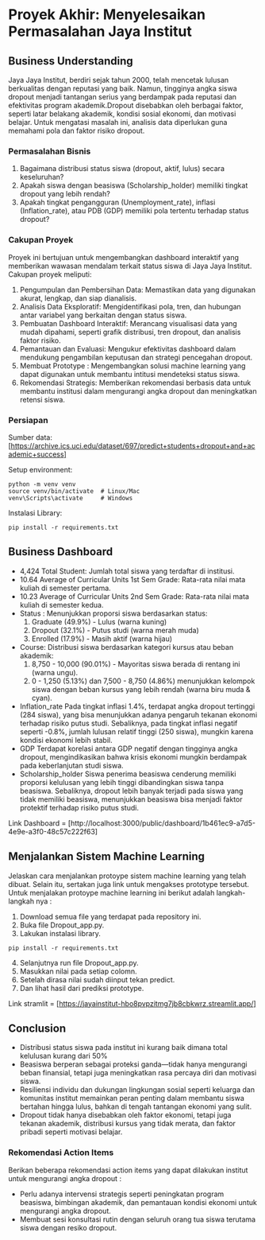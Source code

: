 # Proyek Akhir: Menyelesaikan Permasalahan Jaya Institut

## Business Understanding
Jaya Jaya Institut, berdiri sejak tahun 2000, telah mencetak lulusan berkualitas dengan reputasi yang baik. Namun, tingginya angka siswa dropout menjadi tantangan serius yang berdampak pada reputasi dan efektivitas program akademik.Dropout disebabkan oleh berbagai faktor, seperti latar belakang akademik, kondisi sosial ekonomi, dan motivasi belajar. Untuk mengatasi masalah ini, analisis data diperlukan guna memahami pola dan faktor risiko dropout.

### Permasalahan Bisnis
1. Bagaimana distribusi status siswa (dropout, aktif, lulus) secara keseluruhan?
2. Apakah siswa dengan beasiswa (Scholarship_holder) memiliki tingkat dropout yang lebih rendah?
3. Apakah tingkat pengangguran (Unemployment_rate), inflasi (Inflation_rate), atau PDB (GDP) memiliki pola tertentu terhadap status dropout?

### Cakupan Proyek
Proyek ini bertujuan untuk mengembangkan dashboard interaktif yang memberikan wawasan mendalam terkait status siswa di Jaya Jaya Institut. Cakupan proyek meliputi:

1. Pengumpulan dan Pembersihan Data: Memastikan data yang digunakan akurat, lengkap, dan siap dianalisis.
2. Analisis Data Eksploratif: Mengidentifikasi pola, tren, dan hubungan antar variabel yang berkaitan dengan status siswa.
3. Pembuatan Dashboard Interaktif: Merancang visualisasi data yang mudah dipahami, seperti grafik distribusi, tren dropout, dan analisis faktor risiko.
4. Pemantauan dan Evaluasi: Mengukur efektivitas dashboard dalam mendukung pengambilan keputusan dan strategi pencegahan dropout.
5. Membuat Prototype : Mengembangkan solusi machine learning yang dapat digunakan untuk membantu intitusi mendeteksi status siswa.
6. Rekomendasi Strategis: Memberikan rekomendasi berbasis data untuk membantu institusi dalam mengurangi angka dropout dan meningkatkan retensi siswa.

### Persiapan

Sumber data: [https://archive.ics.uci.edu/dataset/697/predict+students+dropout+and+academic+success]

Setup environment:
```
python -m venv venv
source venv/bin/activate  # Linux/Mac
venv\Scripts\activate     # Windows
```

Instalasi Library:

```
pip install -r requirements.txt
```

## Business Dashboard
- 4,424 Total Student: Jumlah total siswa yang terdaftar di institusi.
- 10.64 Average of Curricular Units 1st Sem Grade: Rata-rata nilai mata kuliah di semester pertama.
- 10.23 Average of Curricular Units 2nd Sem Grade: Rata-rata nilai mata kuliah di semester kedua.
- Status :
  Menunjukkan proporsi siswa berdasarkan status:
  1. Graduate (49.9%) - Lulus (warna kuning)
  2. Dropout (32.1%) - Putus studi (warna merah muda)
  3. Enrolled (17.9%) - Masih aktif (warna hijau)
- Course:
  Distribusi siswa berdasarkan kategori kursus atau beban akademik:
  1. 8,750 - 10,000 (90.01%) - Mayoritas siswa berada di rentang ini (warna ungu).
  2. 0 - 1,250 (5.13%) dan 7,500 - 8,750 (4.86%) menunjukkan kelompok siswa dengan beban kursus yang lebih rendah (warna biru muda & cyan).
- Inflation_rate
  Pada tingkat inflasi 1.4%, terdapat angka dropout tertinggi (284 siswa), yang bisa menunjukkan adanya pengaruh tekanan ekonomi terhadap risiko putus studi.
  Sebaliknya, pada tingkat inflasi negatif seperti -0.8%, jumlah lulusan relatif tinggi (250 siswa), mungkin karena kondisi ekonomi lebih stabil.
- GDP
  Terdapat korelasi antara GDP negatif dengan tingginya angka dropout, mengindikasikan bahwa krisis ekonomi mungkin berdampak pada keberlanjutan studi siswa.
- Scholarship_holder
  Siswa penerima beasiswa cenderung memiliki proporsi kelulusan yang lebih tinggi dibandingkan siswa tanpa beasiswa.
  Sebaliknya, dropout lebih banyak terjadi pada siswa yang tidak memiliki beasiswa, menunjukkan beasiswa bisa menjadi faktor protektif terhadap risiko putus studi.

Link Dashboard = [http://localhost:3000/public/dashboard/1b461ec9-a7d5-4e9e-a3f0-48c57c222f63]

## Menjalankan Sistem Machine Learning
Jelaskan cara menjalankan protoype sistem machine learning yang telah dibuat. Selain itu, sertakan juga link untuk mengakses prototype tersebut.
Untuk menjalakan protoype machine learning ini berikut adalah langkah-langkah nya :
1. Download semua file yang terdapat pada repository ini.
2. Buka file Dropout_app.py.
3. Lakukan instalasi library.
```
pip install -r requirements.txt
```
4. Selanjutnya run file Dropout_app.py.
5. Masukkan nilai pada setiap colomn.
6. Setelah dirasa nilai sudah diinput tekan predict.
7. Dan lihat hasil dari prediksi prototype.

Link stramlit = [https://jayainstitut-hbo8pvpzitmg7jb8cbkwrz.streamlit.app/]
## Conclusion
- Distribusi status siswa pada institut ini kurang baik dimana total kelulusan kurang dari 50%
- Beasiswa berperan sebagai proteksi ganda—tidak hanya mengurangi beban finansial, tetapi juga meningkatkan rasa percaya diri dan motivasi siswa.
- Resiliensi individu dan dukungan lingkungan sosial seperti keluarga dan komunitas institut memainkan peran penting dalam membantu siswa bertahan hingga lulus, bahkan di tengah tantangan ekonomi yang sulit.
- Dropout tidak hanya disebabkan oleh faktor ekonomi, tetapi juga tekanan akademik, distribusi kursus yang tidak merata, dan faktor pribadi seperti motivasi belajar.

### Rekomendasi Action Items
Berikan beberapa rekomendasi action items yang dapat dilakukan institut untuk mengurangi angka dropout :
- Perlu adanya intervensi strategis seperti peningkatan program beasiswa, bimbingan akademik, dan pemantauan kondisi ekonomi untuk mengurangi angka dropout.
- Membuat sesi konsultasi rutin dengan seluruh orang tua siswa terutama siswa dengan resiko dropout.
